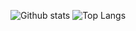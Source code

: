 ![Github stats](https://github-readme-stats.vercel.app/api?username=mmohacsi&count_private=true&show_icons=true&theme=dark)
![Top Langs](https://github-readme-stats.vercel.app/api/top-langs/?username=mmohacsi&langs_count=8&layout=compact&count_private=true&theme=dark)
